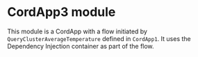 # CordApp3 module

This module is a CordApp with a flow initiated by `QueryClusterAverageTemperature` defined in `CordApp1`.
It uses the Dependency Injection container as part of the flow.